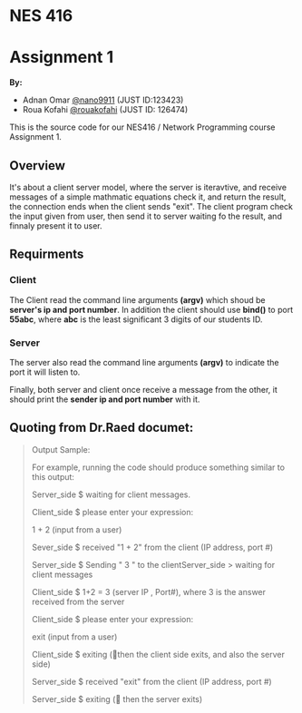 # NES 416
# Assignment 1

**By:**
- Adnan Omar [@nano9911](https://github.com/nano9911) (JUST ID:123423)
- Roua Kofahi [@rouakofahi](https://github.com/rouakofahi) (JUST ID: 126474)

This is the source code for our NES416 / Network Programming course Assignment 1.

## Overview
It's about a client server model, where the server is iteravtive, and receive messages of
a simple mathmatic equations check it, and return the result, the connection ends when the client
sends "exit". The client program check the input given from user, then send it to server waiting
fo the result, and finnaly present it to user.

## Requirments
### Client
The Client read the command line arguments **(argv)** which shoud be **server's ip and port number**.
In addition the client should use **bind()** to port **55abc**, where **abc** is the least
significant 3 digits of our students ID.
### Server
The server also read the command line arguments **(argv)** to indicate the port it will listen to.

Finally, both server and client once receive a message from the other, it should print
the **sender ip and port number** with it.


## Quoting from Dr.Raed documet:

> Output Sample:
> 
> For example, running the code should produce something similar to this output:
>
>   Server_side $ waiting for client messages.
>
>   Client_side $ please enter your expression:
>
>   1 + 2 (input from a user)
>
>   Sever_side $ received "1 + 2" from the client (IP address, port #)
>
>   Server_side $ Sending " 3 " to the clientServer_side > waiting for client messages
>
>   Client_side $ 1+2 = 3 (server IP , Port#), where 3 is the answer received from the server
>
>   Client_side $ please enter your expression:
>
>   exit (input from a user)
>
>   Client_side $ exiting (then the client side exits, and also the server side)
>
>   Server_side $ received "exit" from the client (IP address, port #)
>
>   Server_side $ exiting ( then the server exits)

